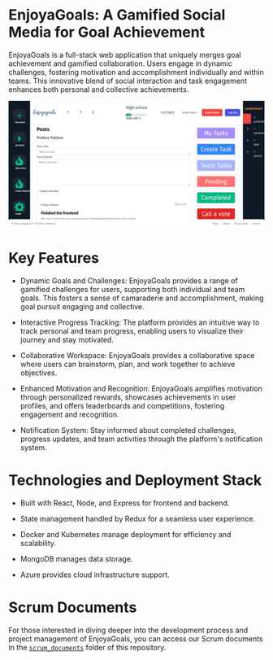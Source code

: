 # EnjoyaGoals: A Gamified Social Media for Goal Achievement

EnjoyaGoals is a full-stack web application that uniquely merges goal achievement and gamified collaboration. Users engage in dynamic challenges, fostering motivation and accomplishment individually and within teams. This innovative blend of social interaction and task engagement enhances both personal and collective achievements.

![image](https://raw.githubusercontent.com/pprahas/EnjoyaGoals/main/screenshot.png)

# Key Features

- Dynamic Goals and Challenges: EnjoyaGoals provides a range of gamified challenges for users, supporting both individual and team goals. This fosters a sense of camaraderie and accomplishment, making goal pursuit engaging and collective.
  
- Interactive Progress Tracking: The platform provides an intuitive way to track personal and team progress, enabling users to visualize their journey and stay motivated.
  
- Collaborative Workspace: EnjoyaGoals provides a collaborative space where users can brainstorm, plan, and work together to achieve objectives.
  
- Enhanced Motivation and Recognition: EnjoyaGoals amplifies motivation through personalized rewards, showcases achievements in user profiles, and offers leaderboards and competitions, fostering engagement and recognition.
  
- Notification System: Stay informed about completed challenges, progress updates, and team activities through the platform's notification system.

# Technologies and Deployment Stack

- Built with React, Node, and Express for frontend and backend.
  
- State management handled by Redux for a seamless user experience.
  
- Docker and Kubernetes manage deployment for efficiency and scalability.
  
- MongoDB manages data storage.
  
- Azure provides cloud infrastructure support.

# Scrum Documents

For those interested in diving deeper into the development process and project management of EnjoyaGoals, you can access our Scrum documents in the [`scrum_documents`](/scrum_documents/) folder of this repository.
